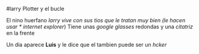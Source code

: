 #larry Plotter y el bucle 

El nino huerfano **larry* vive con sus tios que le tratan muy bien (le hacen usar * internet explorer*)
Tiene unas *google glasses* redondas y una *citatriz* en la frente

Un dia aparece **Luis** y le dice que el tambien puede ser un *hcker*